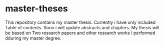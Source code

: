 # master-theses
This repository contains my master thesis. Currently i have only included Table of contents. Soon i will update abstracts and chapters. My thesis will be based on Two research papers and other research works i performed dduring my master degree. 
